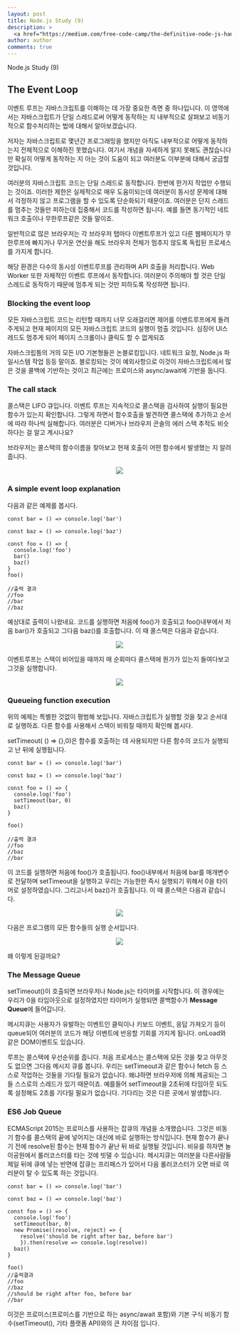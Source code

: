 ```yaml
---
layout: post
title: Node.js Study (9)
description: >
  <a href="https://medium.com/free-code-camp/the-definitive-node-js-handbook-6912378afc6e">학습자료링크</a>
author: author
comments: true
---
```

Node.js Study (9)

## The Event Loop
이벤트 루프는 자바스크립트를 이해하는 데 가장 중요한 측면 중 하나입니다. 이 영역에서는 자바스크립트가 단일 스레드로써 어떻게 동작하는 지 내부적으로 살펴보고 비동기적으로 함수처리하는 법에 대해서 알아보겠습니다.

저자는 자바스크립트로 몇년간 프로그래밍을 했지만 아직도 내부적으로 어떻게 동작하는지 전체적으로 이해하진 못했습니다. 여기서 개념을 자세하게 알지 못해도 괜찮습니다만 확실히 어떻게 동작하는 지 아는 것이 도움이 되고 여러분도 이부분에 대해서 궁금할 것입니다.

여러분의 자바스크립트 코드는 단일 스레드로 동작합니다. 한번에 한가지 작업만 수행되는 것이죠. 이러한 제한은 실제적으로 매우 도움이되는데 여러분이 동시성 문제에 대해서 걱정하지 않고 프로그램을 할 수 있도록 단순화되기 때문이죠. 여러분은 단지 스레드를 멈추는 것들만 피하는데 집중해서 코드를 작성하면 됩니다. 예를 들면 동기적인 네트워크 호출이나 무한루프같은 것들 말이죠.

일반적으로 많은 브라우저는 각 브라우저 탭마다 이벤트루프가 있고 다른 웹페이지가 무한루프에 빠지거나 무거운 연산을 해도 브라우저 전체가 멈추지 않도록 독립된 프로세스를 가지게 합니다.

해당 환경은 다수의 동시성 이벤트루프를 관리하며 API 호출을 처리합니다. Web Worker 또한 자체적인 이벤트 루프에서 동작합니다. 여러분이 주의해야 할 것은 단일 스레드로 동작하기 때문에 멈추게 되는 것만 피하도록 작성하면 됩니다.
### Blocking the event loop
모든 자바스크립트 코드는 리턴할 때까지 너무 오래걸리면 제어를 이벤트루프에게 돌려주게되고 현재 페이지의 모든 자바스크립트 코드의 실행이 멈출 것입니다. 심징어 UI스레드도 멈추게 되어 페이지 스크롤이나 클릭도 할 수 없게되죠

자바스크립틍의 거의 모든 I/O 기본형들은 논블로킹입니다. 네트워크 요청, Node.js 파일시스템 작업 등등 말이죠. 블로킹되는 것이 예외사항으로 이것이 자바스크립트에서 많은 것을 콜백에 기반하는 것이고 최근에는 프로미스와 async/await에 기반을 둡니다.

### The call stack
콜스택은 LIFO 큐입니다. 이벤트 루프는 지속적으로 콜스택을 검사하여 실행이 필요한 함수가 있는지 확인합니다. 그렇게 하면서 함수호출을 발견하면 콜스택에 추가하고 순서에 따라 하나씩 실해합니다. 여러분은 디버거나 브라우저 콘솔의 에러 스택 추적도 비슷하다는 걸 알고 계시나요?

브라우저는 콜스택의 함수이름을 찾아보고 현재 호출이 어떤 함수에서 발생했는 지 알려줍니다.
<center>
<img src="https://miro.medium.com/max/1184/1*5FlLYTXv01O0R3D3SP3M1Q.png"/>
</center>

### A simple event loop explanation
다음과 같은 예제를 봅시다.
```
const bar = () => console.log('bar')

const baz = () => console.log('baz')

const foo = () => {
  console.log('foo')
  bar()
  baz()
}
foo()

//출력 결과
//foo
//bar
//baz
```
예상대로 출력이 나왔네요. 코드를 실행하면 처음에 foo()가 호출되고 foo()내부에서 처음 bar()가 호출되고 그다음 baz()를 호출합니다. 이 때 콜스택은 다음과 같습니다.

<center>
<img src="https://miro.medium.com/max/2544/1*Jw6-ttv6fWExUrcSV8cqng.png"/>
</center>

이벤트루프는 스택이 비어있을 때까지 매 순회마다 콜스택에 뭔가가 있는지 들여다보고 그것을 실행합니다.
<center>
<img src="https://miro.medium.com/max/932/1*ykBMMZxvxZVJfV3Al9Rp_w.png"/>
</center>

### Queueing function execution
위의 예제는 특별한 것없이 평범해 보입니다. 자바스크립트가 실행할 것을 찾고 순서대로 실행하죠. 다른 함수를 사용해서 스택이 비워질 때까지 확인해 봅시다.

setTimeout( () => {},0)은 함수를 호출하는 데 사용되지만 다른 함수의 코드가 실행되고 난 뒤에 실행됩니다.
```
const bar = () => console.log('bar')

const baz = () => console.log('baz')

const foo = () => {
  console.log('foo')
  setTimeout(bar, 0)
  baz()
}

foo()

//출력 결과
//foo
//baz
//bar
```
이 코드를 실행하면 처음에 foo()가 호출됩니다. foo()내부에서 처음에 bar를 매개변수로 전달하며 setTimeout을 실행하고 우리는 가능한한 즉시 실행되기 위해서 0을 타이머로 설정하였습니다. 그리고나서 baz()가 호출됩니다. 이 때 콜스택은 다음과 같습니다.
<center>
<img src="https://miro.medium.com/max/1888/1*vlVRW5NDB00AtD3ojElTMQ.png"/>
</center>

다음은 프로그램의 모든 함수들의 실행 순서입니다.
<center>
<img src="https://miro.medium.com/max/932/1*ykBMMZxvxZVJfV3Al9Rp_w.png"/>
</center>

왜 이렇게 된걸까요?
### The Message Queue
setTimeout()이 호출되면 브라우저나 Node.js는 타이머를 시작합니다. 이 경우에는 우리가 0을 타임아웃으로 설정하였지만 타이머가 실행되면 콜백함수가 <b>Message Queue</b>에 들어갑니다.

메시지큐는 사용자가 유발하는 이벤트인 클릭이나 키보드 이벤트, 응답 가져오기 등이 queue되어 여러분의 코드가 해당 이벤트에 반응할 기회를 가지게 됩니다. onLoad와 같은 DOM이벤트도 있습니다.

루프는 콜스택에 우선순위를 줍니다. 처음 프로세스는 콜스택에 모든 것을 찾고 아무것도 없으면 그다음 메시지 큐를 봅니다. 우리는 setTimeout과 같은 함수나 fetch 등 스스로 작업하는 것들을 기다릴 필요가 없습니다. 왜냐하면 브라우저에 의해 제공되는 그들 스스로의 스레드가 있기 때문이죠. 예를들어 setTimeout을 2초뒤에 타임아웃 되도록 설정해도 2초를 기다릴 필요가 없습니다. 기다리는 것은 다른 곳에서 발생합니다.

### ES6 Job Queue
ECMAScript 2015는 프로미스를 사용하는 잡큐의 개념을 소개했습니다. 그것은 비동기 함수를 콜스택의 끝에 넣어지는 대신에 바로 실행하는 방식입니다. 현재 함수가 끝나기 전에 resolve된 함수는 현재 함수가 끝난 뒤 바로 실행될 것입니다. 비유를 하자면 놀이공원에서 롤러코스터를 타는 것에 빗댈 수 있습니다. 메시지큐는 여러분을 다른사람들 제일 뒤에 큐에 넣는 반면에 잡큐는 프리패스가 있어서 다음 롤러코스터가 오면 바로 여러분이 탈 수 있도록 하는 것입니다.
```
const bar = () => console.log('bar')

const baz = () => console.log('baz')

const foo = () => {
  console.log('foo')
  setTimeout(bar, 0)
  new Promise((resolve, reject) => {
    resolve('should be right after baz, before bar')
    }).then(resolve => console.log(resolve))
  baz()
}

foo()
//출력결과
//foo
//baz
//should be right after foo, before bar
//bar
```

이것은 프로미스(프로미스를 기반으로 하는 async/await 포함)와 기본 구식 비동기 함수(setTimeout(), 기타 플랫폼 API)와의 큰 차이점 입니다.
